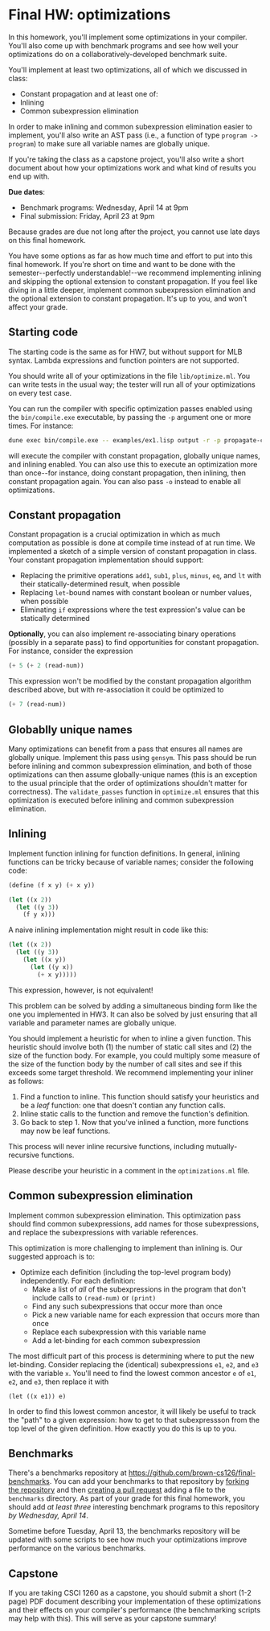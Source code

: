 # Final HW: optimizations

In this homework, you'll implement some optimizations in your compiler. You'll
also come up with benchmark programs and see how well your optimizations do on a
collaboratively-developed benchmark suite.

You'll implement at least two optimizations, all of which we discussed in class:

- Constant propagation and at least one of:
- Inlining
- Common subexpression elimination

In order to make inlining and common subexpression elimination easier to
implement, you'll also write an AST pass (i.e., a function of type `program ->
program`) to make sure all variable names are globally unique.

If you're taking the class as a capstone project, you'll also write a short
document about how your optimizations work and what kind of results you end up
with.

**Due dates**:
- Benchmark programs: Wednesday, April 14 at 9pm
- Final submission: Friday, April 23 at 9pm

Because grades are due not long after the project, you cannot use late days on
this final homework.

You have some options as far as how much time and effort to put into this final
homework. If you're short on time and want to be done with the
semester--perfectly understandable!--we recommend implementing inlining and
skipping the optional extension to constant propagation. If you feel like diving
in a little deeper, implement common subexpression elimination and the optional
extension to constant propagation. It's up to you, and won't affect your grade.

## Starting code

The starting code is the same as for HW7, but without support for MLB
syntax. Lambda expressions and function pointers are not supported.

You should write all of your optimizations in the file `lib/optimize.ml`. You
can write tests in the usual way; the tester will run all of your optimizations
on every test case.

You can run the compiler with specific optimization passes enabled using the
`bin/compile.exe` executable, by passing the `-p` argument one or more
times. For instance:

```sh
dune exec bin/compile.exe -- examples/ex1.lisp output -r -p propagate-constants -p uniquify-variables -p inline
```

will execute the compiler with constant propagation, globally unique names, and
inlining enabled. You can also use this to execute an optimization more than
once--for instance, doing constant propagation, then inlining, then constant
propagation again. You can also pass `-o` instead to enable all optimizations.

## Constant propagation

Constant propagation is a crucial optimization in which as much computation as
possible is done at compile time instead of at run time. We implemented a sketch
of a simple version of constant propagation in class. Your constant propagation
implementation should support:

- Replacing the primitive operations `add1`, `sub1`, `plus`, `minus`, `eq`, and
  `lt` with their statically-determined result, when possible
- Replacing `let`-bound names with constant boolean or number values, when
  possible
- Eliminating `if` expressions where the test expression's value can be
  statically determined

**Optionally**, you can also implement re-associating binary operations
(possibly in a separate pass) to find opportunities for constant
propagation. For instance, consider the expression

```scheme
(+ 5 (+ 2 (read-num))
```

This expression won't be modified by the constant propagation algorithm
described above, but with re-association it could be optimized to

```scheme
(+ 7 (read-num))
```

## Globablly unique names

Many optimizations can benefit from a pass that ensures all names are globally
unique. Implement this pass using `gensym`. This pass should be run before
inlining and common subexpression elimination, and both of those optimizations
can then assume globally-unique names (this is an exception to the usual
principle that the order of optimizations shouldn't matter for correctness). The
`validate_passes` function in `optimize.ml` ensures that this optimization is
executed before inlining and common subexpression elimination.

## Inlining

Implement function inlining for function definitions. In general, inlining
functions can be tricky because of variable names; consider the following code:

```scheme
(define (f x y) (+ x y))

(let ((x 2))
  (let ((y 3))
    (f y x)))
```

A naive inlining implementation might result in code like this:

```scheme
(let ((x 2))
  (let ((y 3))
    (let ((x y))
      (let ((y x))
        (+ x y)))))
```

This expression, however, is not equivalent!

This problem can be solved by adding a simultaneous binding form like the one
you implemented in HW3. It can also be solved by just ensuring that all variable
and parameter names are globally unique.

You should implement a heuristic for when to inline a given function. This
heuristic should involve both (1) the number of static call sites and (2) the
size of the function body. For example, you could multiply some measure of the
size of the function body by the number of call sites and see if this exceeds
some target threshold. We recommend implementing your inliner as follows:

1. Find a function to inline. This function should satisfy your heuristics and
   be a *leaf* function: one that doesn't contian any function calls.
2. Inline static calls to the function and remove the function's definition.
3. Go back to step 1. Now that you've inlined a function, more functions may now
   be leaf functions.
   
This process will never inline recursive functions, including mutually-recursive
functions.

Please describe your heuristic in a comment in the `optimizations.ml` file.

## Common subexpression elimination

Implement common subexpression elimination. This optimization pass should find
common subexpressions, add names for those subexpressions, and replace the
subexpressions with variable references.

This optimization is more challenging to implement than inlining is. Our
suggested approach is to:

- Optimize each definition (including the top-level program body) independently. For each definition:
  - Make a list of *all* of the subexpressions in the program that don't include calls to `(read-num)` or `(print)`
  - Find any such subexpressions that occur more than once
  - Pick a new variable name for each expression that occurs more than once
  - Replace each subexpression with this variable name
  - Add a let-binding for each common subexpression
  
The most difficult part of this process is determining where to put the new
let-binding. Consider replacing the (identical) subexpressions `e1`, `e2`, and
`e3` with the variable `x`. You'll need to find the lowest common ancestor `e`
of `e1`, `e2`, and `e3`, then replace it with

```
(let ((x e1)) e)
```

In order to find this lowest common ancestor, it will likely be useful to track
the "path" to a given expression: how to get to that subexpressson from the top
level of the given definition. How exactly you do this is up to you.

## Benchmarks

There's a benchmarks repository at
https://github.com/brown-cs126/final-benchmarks. You can add your benchmarks to
that repository by [forking the
repository](https://docs.github.com/en/github/collaborating-with-issues-and-pull-requests/about-forks)
and then [creating a pull
request](https://docs.github.com/en/github/collaborating-with-issues-and-pull-requests/creating-a-pull-request-from-a-fork)
adding a file to the `benchmarks` directory. As part of your grade for this
final homework, you should add *at least three* interesting benchmark programs
to this repository *by Wednesday, April 14*.

Sometime before Tuesday, April 13, the benchmarks repository will be updated with
some scripts to see how much your optimizations improve performance on the
various benchmarks.

## Capstone

If you are taking CSCI 1260 as a capstone, you should submit a short (1-2 page)
PDF document describing your implementation of these optimizations and their
effects on your compiler's performance (the benchmarking scripts may help with
this). This will serve as your capstone summary!
